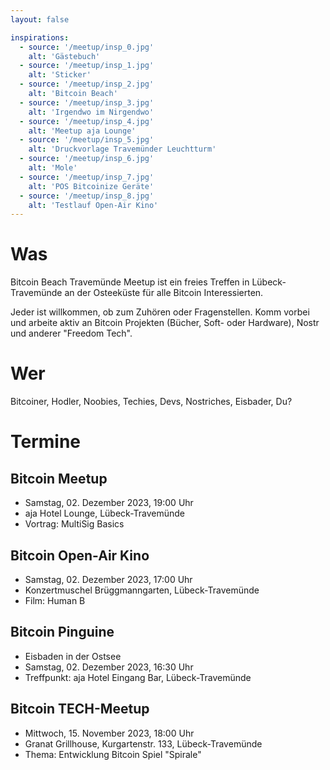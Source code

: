 ```yaml
---
layout: false

inspirations:
  - source: '/meetup/insp_0.jpg'
    alt: 'Gästebuch'
  - source: '/meetup/insp_1.jpg'
    alt: 'Sticker'
  - source: '/meetup/insp_2.jpg'
    alt: 'Bitcoin Beach'
  - source: '/meetup/insp_3.jpg'
    alt: 'Irgendwo im Nirgendwo'
  - source: '/meetup/insp_4.jpg'
    alt: 'Meetup aja Lounge'
  - source: '/meetup/insp_5.jpg'
    alt: 'Druckvorlage Travemünder Leuchtturm'
  - source: '/meetup/insp_6.jpg'
    alt: 'Mole'
  - source: '/meetup/insp_7.jpg'
    alt: 'POS Bitcoinize Geräte'
  - source: '/meetup/insp_8.jpg'
    alt: 'Testlauf Open-Air Kino'
---
```


# Was

Bitcoin Beach Travemünde Meetup ist ein freies Treffen in Lübeck-Travemünde an der Osteeküste für alle Bitcoin Interessierten. 

Jeder ist willkommen, ob zum Zuhören oder Fragenstellen. Komm vorbei und arbeite aktiv an Bitcoin Projekten (Bücher, Soft- oder Hardware), Nostr und anderer "Freedom Tech". 

# Wer

Bitcoiner, Hodler, Noobies, Techies, Devs, Nostriches, Eisbader, Du?

# Termine

## Bitcoin Meetup

- Samstag, 02. Dezember 2023, 19:00 Uhr
- aja Hotel Lounge, Lübeck-Travemünde
- Vortrag: MultiSig Basics

## Bitcoin Open-Air Kino

- Samstag, 02. Dezember 2023, 17:00 Uhr
- Konzertmuschel Brüggmanngarten, Lübeck-Travemünde
- Film: Human B

## Bitcoin Pinguine

- Eisbaden in der Ostsee
- Samstag, 02. Dezember 2023, 16:30 Uhr
- Treffpunkt: aja Hotel Eingang Bar, Lübeck-Travemünde

## Bitcoin TECH-Meetup

- Mittwoch, 15. November 2023, 18:00 Uhr
- Granat Grillhouse, Kurgartenstr. 133, Lübeck-Travemünde
- Thema: Entwicklung Bitcoin Spiel "Spirale"
